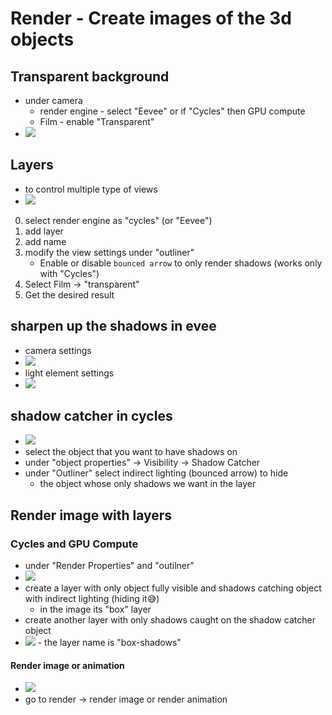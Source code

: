 # Render - Create images of the 3d objects

## Transparent background
- under camera
    - render engine - select "Eevee" or if "Cycles" then GPU compute
    - Film - enable "Transparent"
- <img src="transparent-images-render.png">

## Layers
- to control multiple type of views
- <img src="layers-render-multiple-type-of-settings.png">
0. select render engine as "cycles" (or "Eevee")
1. add layer
2. add name
3. modify the view settings under "outliner"
    - Enable or disable `bounced arrow` to only render shadows (works only with "Cycles")
4. Select Film -> "transparent"
5. Get the desired result
    
## sharpen up the shadows in evee
- camera settings
- <img src="set-high-res-shadows-in-camera.png">
- light element settings
- <img src="set-light-element-shadows-bias.png">

## shadow catcher in cycles
- <img src="shadow-catcher-setting.png">
- select the object that you want to have shadows on
- under "object properties" -> Visibility -> Shadow Catcher
- under "Outliner" select indirect lighting (bounced arrow) to hide
    - the object whose only shadows we want in the layer

## Render image with layers

### Cycles and GPU Compute
- under "Render Properties" and "outilner"
- <img src="camera-settings-render-layer.png">
- create a layer with only object fully visible and shadows catching object with indirect lighting (hiding it😅) 
    - in the image its "box" layer
- create another layer with only shadows caught on the shadow catcher object
- <img src="object-properties-render-layer.png">
    - the layer name is "box-shadows"

#### Render image or animation
- <img src="render-option-menu.png">
- go to render -> render image or render animation